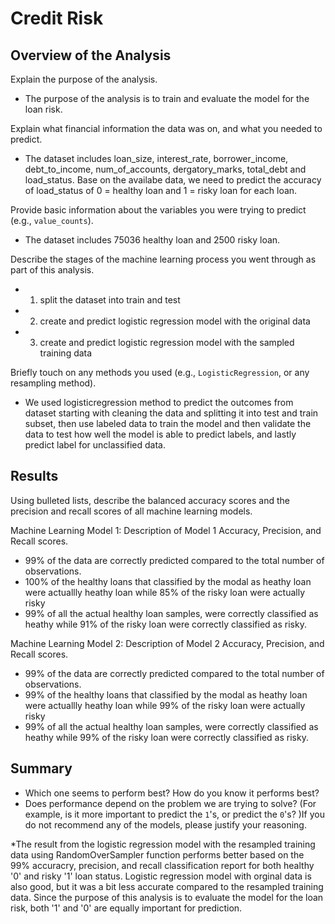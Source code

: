 # Credit Risk

## Overview of the Analysis

Explain the purpose of the analysis.
* The purpose of the analysis is to train and evaluate the model for the loan risk. 

Explain what financial information the data was on, and what you needed to predict.
* The dataset includes loan_size, interest_rate, borrower_income, debt_to_income, num_of_accounts, dergatory_marks, total_debt and load_status. Base on the availabe data, we need to predict the accuracy of load_status of 0 = healthy loan and 1 = risky loan for each loan. 

Provide basic information about the variables you were trying to predict (e.g., `value_counts`).
* The dataset includes 75036 healthy loan and 2500 risky loan.

Describe the stages of the machine learning process you went through as part of this analysis.
* 1. split the dataset into train and test
* 2. create and predict logistic regression model with the original data
* 3. create and predict logistic regression model with the sampled training data

Briefly touch on any methods you used (e.g., `LogisticRegression`, or any resampling method).
* We used logisticregression method to predict the outcomes from dataset starting with cleaning the data and splitting it into test and train subset, then use labeled data to train the model and then validate the data to test how well the model is able to predict labels, and lastly predict label for unclassified data. 

## Results

Using bulleted lists, describe the balanced accuracy scores and the precision and recall scores of all machine learning models.

Machine Learning Model 1:
Description of Model 1 Accuracy, Precision, and Recall scores.
  * 99% of the data are correctly predicted compared to the total number of observations. 
  * 100% of the healthy loans that classified by the modal as heathy loan were actuallly heathy loan while 85% of the risky loan were actually risky
  * 99% of all the actual healthy loan samples, were correctly classified as heathy while 91% of the risky loan were correctly classified as risky. 

Machine Learning Model 2:
Description of Model 2 Accuracy, Precision, and Recall scores.
  * 99% of the data are correctly predicted compared to the total number of observations. 
  * 99% of the healthy loans that classified by the modal as heathy loan were actuallly heathy loan while 99% of the risky loan were actually risky
  * 99% of all the actual healthy loan samples, were correctly classified as heathy while 99% of the risky loan were correctly classified as risky. 


## Summary

* Which one seems to perform best? How do you know it performs best?
* Does performance depend on the problem we are trying to solve? (For example, is it more important to predict the `1`'s, or predict the `0`'s? )If you do not recommend any of the models, please justify your reasoning.

*The result from the logistic regression model with the resampled training data using RandomOverSampler function performs better based on the 99% accuracry, precision, and recall classification report for both healthy '0' and risky '1' loan status. Logistic regression model with orginal data is also good, but it was a bit less accurate compared to the resampled training data. Since the purpose of this analysis is to evaluate the model for the loan risk, both '1' and '0' are equally important for prediction. 
